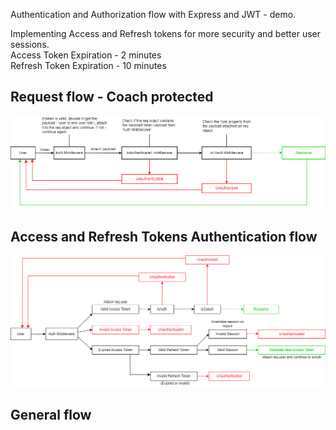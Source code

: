 Authentication and Authorization flow with Express and JWT - demo.

Implementing Access and Refresh tokens for more security and better user sessions. <br/>
Access Token Expiration - 2 minutes <br />
Refresh Token Expiration - 10 minutes

<h2>Request flow - Coach protected</h2>

<img src="/screenshots/request-flow.png"/>

<h2>Access and Refresh Tokens Authentication flow</h2>

<img src="/screenshots/refresh-access-tokens-flow.drawio.png"/>

<h2>General flow</h2>